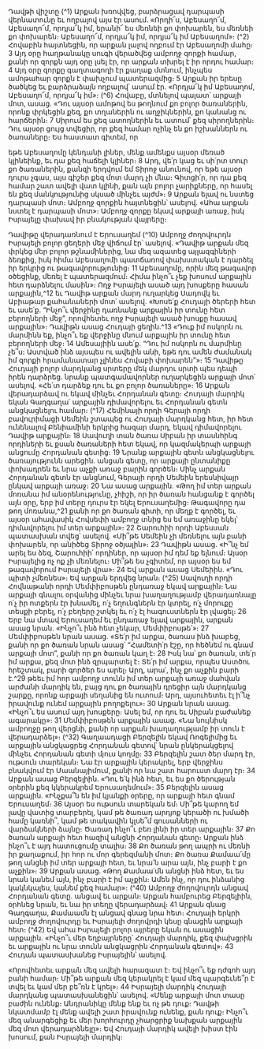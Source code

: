 
Դավթի վիշտը
(^1) Արքան խռովվեց, բարձրացավ դարպասի վերնատունը եւ ողբալով այս էր ասում. «Որդի՜ս, Աբեսաղո՜մ, Աբեսաղո՜մ,
որդյա՜կ իմ, երանի՜ ես մեռնեի քո փոխարեն, ես մեռնեի քո փոխարեն։ Աբեսաղո՜մ, որդյա՜կ իմ, որդյա՜կ իմ Աբեսաղոմ»։
(^2) Հովաբին հայտնեցին, որ արքան լալով ողբում էր Աբեսաղոմի մահը։ 3 Այդ օրը հաղթանակը սուգի վերածվեց
ամբողջ զորքի համար, քանի որ զորքն այդ օրը լսել էր, որ արքան տխրել է իր որդու համար։ 4 Այդ օրը զորքը գաղտագողի
էր քաղաք մտնում, ինչպես ամոթահար զորքն է փախչում պատերազմից։ 5 Արքան իր երեսը ծածկեց եւ բարձրաձայն
ողբալով՝ ասում էր. «Որդյա՜կ իմ Աբեսաղոմ, Աբեսաղո՜մ, որդյա՜կ իմ»։
(^6) Հովաբը, մտնելով պալատ՝ արքայի մոտ, ասաց. «Դու այսօր ամոթով ես թողնում քո բոլոր ծառաներին, որոնք
փրկեցին քեզ, քո տղաներին ու աղջիկներին, քո կանանց ու հարճերին։ 7 Սիրում ես քեզ ատողներին եւ ատում՝ քեզ
սիրողներին։ Դու այսօր ցույց տվեցիր, որ քեզ համար ոչինչ են քո իշխաններն ու ծառաները։ Ես հաստատ գիտեմ, որ


եթե Աբեսաղոմը կենդանի լիներ, մենք ամենքս այսօր մեռած կլինեինք, եւ դա քեզ հաճելի կլիներ։ 8 Արդ, վե՛ր կաց եւ սի՛րտ
տուր քո ծառաներին, քանզի երդվում եմ Տիրոջ անունով, որ եթե այսօր դուրս չգաս, այս գիշեր քեզ մոտ մարդ չի մնա։
Գիտցի՛ր, որ դա քեզ համար շատ ավելի վատ կլինի, քան այն բոլոր չարիքները, որ հասել են քեզ մանկությունից սկսած
մինչեւ այժմ»։ 9 Արքան ելավ ու նստեց դարպասի մոտ։ Ամբողջ զորքին հայտնեցին՝ ասելով. «Ահա արքան նստել է
դարպասի մոտ»։ Ամբողջ զորքը եկավ արքայի առաջ, իսկ Իսրայելը փախավ իր բնակության վայրերը։

Դավիթը վերադառնում է Երուսաղեմ
(^10) Ամբողջ ժողովուրդն Իսրայելի բոլոր ցեղերի մեջ վիճում էր՝ ասելով. «Դավիթ արքան մեզ փրկեց մեր բոլոր
թշնամիներից, նա մեզ ազատեց այլազգիների ձեռքից, իսկ հիմա Աբեսաղոմի պատճառով փախստական է դարձել իր
երկրից ու թագավորությունից։ 11 Աբեսաղոմը, որին մեզ թագավոր օծեցինք, մեռել է պատերազմում։ Հիմա ինչո՞ւ չեք
խոսում արքային հետ դարձնելու մասին»։ Ողջ Իսրայելի ասած այդ խոսքերը հասան արքային,^12 եւ Դավիթ արքան մարդ
ուղարկեց Սադովկ եւ Աբիաթար քահանաների մոտ՝ ասելով. «Խոսե՛ք Հուդայի ծերերի հետ եւ ասե՛ք. “Ինչո՞ւ վերջինը
դառնանք արքային իր տունը հետ բերողների մեջ”, որովհետեւ ողջ Իսրայելի ասած խոսքը հասավ արքային»։ Դավիթն
ասաց Հուդայի ցեղին.^13 «Դուք իմ ոսկորն ու մարմինն եք, ինչո՞ւ եք վերջինը մնում արքային իր տունը հետ բերողների
մեջ։ 14 Ամեսայիին ասե՛ք. “Դու իմ ոսկորն ու մարմինը չե՞ս։ Աստված ինձ այսպես ու ավելին անի, եթե դու ամեն
ժամանակ իմ զորքի հրամանատար չլինես Հովաբի փոխարեն”»։ 15 Դավիթը Հուդայի բոլոր մարդկանց սրտերը մեկ
մարդու սրտի պես դեպի իրեն դարձրեց. նրանք պատգամավորներ ուղարկեցին արքայի մոտ՝ ասելով. «Հե՛տ դարձեք
դու եւ քո բոլոր ծառաները»։ 16 Արքան վերադարձավ ու եկավ մինչեւ Հորդանան գետը։ Հուդայի մարդիկ եկան Գաղգաղա՝
արքային դիմավորելու եւ Հորդանան գետն անցկացնելու համար։
(^17) Հեմինայի որդի Գերայի որդի բավուրիմացի Սեմեին շտապեց ու Հուդայի մարդկանց հետ, իր հետ ունենալով
Բենիամինի երկրից հազար մարդ, եկավ դիմավորելու Դավիթ արքային։ 18 Սավուղի տան ծառա Սիբան իր տասնհինգ
որդիների եւ քսան ծառաների հետ եկավ, որ կազմակերպի արքայի անցումը Հորդանան գետից։ 19 Նրանք արքային գետն
անցկացնելու ծառայությունն արեցին. անցան գետը, որ արքայի ընտանիքը փոխադրեն եւ նրա աչքի առաջ բարին
գործեն։
Մինչ արքան Հորդանան գետն էր անցնում, Գերայի որդի Սեմեին երեսնիվայր ընկավ արքայի առաջ։ 20 Նա ասաց
արքային. «Թող իմ տեր արքան մոռանա իմ անօրենությունը, չհիշի, որ իր ծառան հանցանք է գործել այն օրը, երբ իմ
տերը դուրս էր եկել Երուսաղեմից։ Թագավորը դա թող մոռանա,^21 քանի որ քո ծառան գիտի, որ մեղք է գործել, եւ այսօր
ահավասիկ Հովսեփի ամբողջ տնից ես եմ առաջինը եկել՝ դիմավորելու իմ տեր արքային»։ 22 Շարուհիի որդի Աբեսսան
պատասխան տվեց՝ ասելով. «Մի՞թե Սեմեին չի մեռնելու այն բանի փոխարեն, որ անիծեց Տիրոջ օծյալին»։ 23 Դավիթն
ասաց. «Ի՞նչ եմ արել ես ձեզ, Շարուհիի՛ որդիներ, որ այսօր իմ դեմ եք ելնում։ Այսօր Իսրայելից ոչ ոք չի մեռնելու։ Մի՞թե
ես չգիտեմ, որ այսօր ես եմ թագավորում Իսրայելի վրա»։ 24 Եվ արքան ասաց Սեմեիին. «Դու պիտի չմեռնես»։ Եվ արքան
երդվեց նրան։
(^25) Սավուղի որդի Հովնաթանի որդի Մեմփիբոսթեն ընդառաջ եկավ արքային։ Նա արքայի գնալու օրվանից մինչեւ
նրա խաղաղությամբ վերադառնալը ո՛չ իր ոտքերն էր խնամել, ո՛չ եղունգներն էր կտրել, ո՛չ մորուքը տեսքի բերել, ո՛չ
բեղերը շտկել եւ ո՛չ էլ հագուստներն էր լվացել։ 26 Երբ նա մտավ Երուսաղեմ եւ ընդառաջ ելավ արքային, արքան ասաց
նրան. «Ինչո՞ւ ինձ հետ չեկար, Մեմփիբոսթե՛»։ 27 Մեմփիբոսթեն նրան ասաց. «Տե՛ր իմ արքա, ծառաս ինձ խաբեց, քանի
որ քո ծառան նրան ասաց՝ “Համետի՛ր էշը, որ հեծնեմ ու գնամ արքայի մոտ”, քանի որ քո ծառան կաղ է։ 28 Իսկ նա՝ քո
ծառան, տե՛ր իմ արքա, քեզ մոտ ինձ զրպարտել է։ Տե՛ր իմ արքա, որպես Աստծու հրեշտակ, բարի գործեր ես արել։ Արդ,
արա՛, ինչ քո աչքին բարի է.^29 թեեւ իմ հոր ամբողջ տունն իմ տեր արքայի առաջ մահվան արժանի մարդիկ են, բայց դու
քո ծառային դրեցիր այն մարդկանց շարքը, որոնք արքայի սեղանից են ուտում։ Արդ, այսուհետեւ էլ ի՞նչ իրավունք ունեմ
արքային բողոքելու»։ 30 Արքան նրան ասաց. «Ինչո՞ւ ես ասում այդ խոսքերը։ Ասել եմ, որ դու եւ Սիբան բաժանեք
ագարակը»։ 31 Մեմփիբոսթեն արքային ասաց. «Նա նույնիսկ ամբողջը թող վերցնի, քանի որ արքան խաղաղությամբ իր
տուն է վերադարձել»։
(^32) Գաղաադացի Բերզելին եկավ Ռոգելիմից եւ արքային անցկացրեց Հորդանան գետով՝ նրան ընկերակցելով մինչեւ
Հորդանան գետի մյուս կողմը։ 33 Բերզելին շատ ծեր մարդ էր, ութսուն տարեկան։ Նա էր արքային կերակրել, երբ վերջինս
բնակվում էր Մաանայիմում, քանի որ նա շատ հարուստ մարդ էր։ 34 Արքան ասաց Բերզելիին. «Դու ե՛կ ինձ հետ, եւ ես
քո ծերության օրերին քեզ կկերակրեմ Երուսաղեմում»։ 35 Բերզելին ասաց արքային. «Ինչքա՞ն են իմ կյանքի օրերը, որ
արքայի հետ գնամ Երուսաղեմ։ 36 Այսօր ես ութսուն տարեկան եմ։ Մի՞թե կարող եմ լավը վատից տարբերել, կամ թե
ծառադ արդյոք կերածի ու խմածի համը կառնի՞, կամ թե տակավին կլսե՞մ գուսանների ու վարձակների ձայնը։ Ծառադ
ինչո՞ւ բեռ լինի իր տեր արքային։ 37 Քո ծառան արքայի հետ հազիվ անցնի Հորդանան գետը։ Արքան ինձ ինչո՞ւ է այդ
հատուցումը տալիս։ 38 Քո ծառան թող ապրի ու մեռնի իր քաղաքում, իր հոր ու մոր գերեզմանի մոտ։ Քո ծառա
Քամաա՛մը թող անցնի իմ տեր արքայի հետ, եւ նրա՛ն արա այն, ինչ բարի է քո աչքին»։ 39 Արքան ասաց. «Թող Քամաա՛մն
անցնի ինձ հետ, եւ ես նրան կանեմ այն, ինչ բարի է իմ աչքին։ Ամեն ինչ, որ դու ինձանից կակնկալես, կանեմ քեզ համար»։
(^40) Ամբողջ ժողովուրդն անցավ Հորդանան գետը. անցավ եւ արքան։ Արքան համբուրեց Բերզելիին, օրհնեց նրան, եւ
նա իր տեղը վերադարձավ։ 41 Արքան գնաց Գաղգաղա, Քամաամն էլ անցավ գնաց նրա հետ։ Հուդայի երկրի ամբողջ
ժողովուրդը եւ Իսրայելի ժողովրդի կեսը գնացին արքայի հետ։
(^42) Եվ ահա Իսրայելի բոլոր այրերը եկան ու ասացին արքային. «Ինչո՞ւ մեր եղբայրները՝ Հուդայի մարդիկ, քեզ
փախցրին եւ արքային ու նրա տունն անցկացրին Հորդանան գետով»։ 43 Հուդան պատասխանեց Իսրայելին՝ ասելով.


«Որովհետեւ արքան մեզ ավելի հարազատ է։ Եվ ինչո՞ւ եք դժգոհ այդ բանի համար։ Մի՞թե արքան մեզ կերակրել է կամ
մեզ պարգեւնե՞ր է տվել եւ կամ մեր բե՞ռն է կրել»։ 44 Իսրայելի մարդիկ Հուդայի մարդկանց պատասխանեցին՝ ասելով.
«Մենք արքայի մոտ տասը բաժին ունենք։ Անդրանիկը մենք ենք եւ ոչ թե դուք։ Դավթի նկատմամբ էլ մենք ավելի շատ
իրավունք ունենք, քան դուք։ Ինչո՞ւ մեզ անարգեցիք եւ մեր խորհուրդը չհարցրիք նախքան արքային մեզ մոտ
վերադարձնելը»։ Եվ Հուդայի մարդիկ ավելի խիստ էին խոսում, քան Իսրայելի մարդիկ։
